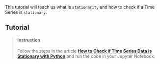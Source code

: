 

This tutorial will teach us what is `stationarity` and how to check if a Time Series is `stationary`.

## Tutorial

> #### Instruction
> Follow the steps in the article [**How to Check if Time Series Data is Stationary with Python**](https://machinelearningmastery.com/time-series-data-stationary-python/) and run the code in your Jupyter Notebook.